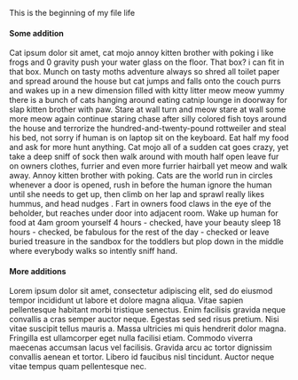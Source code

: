 This is the beginning of my file life

#### Some addition
Cat ipsum dolor sit amet, cat mojo annoy kitten brother with poking i like frogs and 0 gravity push your water glass on the floor. That box? i can fit in that box. Munch on tasty moths adventure always so shred all toilet paper and spread around the house but cat jumps and falls onto the couch purrs and wakes up in a new dimension filled with kitty litter meow meow yummy there is a bunch of cats hanging around eating catnip lounge in doorway for slap kitten brother with paw. Stare at wall turn and meow stare at wall some more meow again continue staring chase after silly colored fish toys around the house and terrorize the hundred-and-twenty-pound rottweiler and steal his bed, not sorry if human is on laptop sit on the keyboard. Eat half my food and ask for more hunt anything. Cat mojo all of a sudden cat goes crazy, yet take a deep sniff of sock then walk around with mouth half open leave fur on owners clothes, furrier and even more furrier hairball yet meow and walk away. Annoy kitten brother with poking. Cats are the world run in circles whenever a door is opened, rush in before the human ignore the human until she needs to get up, then climb on her lap and sprawl really likes hummus, and head nudges . Fart in owners food claws in the eye of the beholder, but reaches under door into adjacent room. Wake up human for food at 4am groom yourself 4 hours - checked, have your beauty sleep 18 hours - checked, be fabulous for the rest of the day - checked or leave buried treasure in the sandbox for the toddlers but plop down in the middle where everybody walks so intently sniff hand.

#### More additions
Lorem ipsum dolor sit amet, consectetur adipiscing elit, sed do eiusmod tempor incididunt ut labore et dolore magna aliqua. Vitae sapien pellentesque habitant morbi tristique senectus. Enim facilisis gravida neque convallis a cras semper auctor neque. Egestas sed sed risus pretium. Nisi vitae suscipit tellus mauris a. Massa ultricies mi quis hendrerit dolor magna. Fringilla est ullamcorper eget nulla facilisi etiam. Commodo viverra maecenas accumsan lacus vel facilisis. Gravida arcu ac tortor dignissim convallis aenean et tortor. Libero id faucibus nisl tincidunt. Auctor neque vitae tempus quam pellentesque nec.